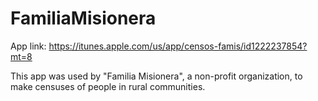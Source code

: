 # FamiliaMisionera
App link: https://itunes.apple.com/us/app/censos-famis/id1222237854?mt=8


This app was used by "Familia Misionera", a non-profit organization, to make censuses of people in rural communities.
